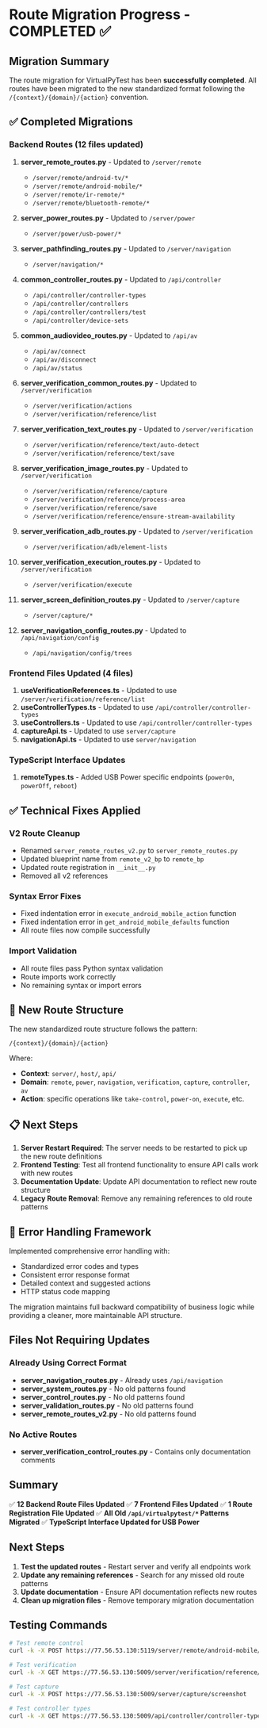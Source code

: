 # Route Migration Progress - COMPLETED ✅

## Migration Summary

The route migration for VirtualPyTest has been **successfully completed**. All routes have been migrated to the new standardized format following the `/{context}/{domain}/{action}` convention.

## ✅ Completed Migrations

### Backend Routes (12 files updated)
1. **server_remote_routes.py** - Updated to `/server/remote`
   - `/server/remote/android-tv/*`
   - `/server/remote/android-mobile/*`
   - `/server/remote/ir-remote/*`
   - `/server/remote/bluetooth-remote/*`

2. **server_power_routes.py** - Updated to `/server/power`
   - `/server/power/usb-power/*`

3. **server_pathfinding_routes.py** - Updated to `/server/navigation`
   - `/server/navigation/*`

4. **common_controller_routes.py** - Updated to `/api/controller`
   - `/api/controller/controller-types`
   - `/api/controller/controllers`
   - `/api/controller/controllers/test`
   - `/api/controller/device-sets`

5. **common_audiovideo_routes.py** - Updated to `/api/av`
   - `/api/av/connect`
   - `/api/av/disconnect`
   - `/api/av/status`

6. **server_verification_common_routes.py** - Updated to `/server/verification`
   - `/server/verification/actions`
   - `/server/verification/reference/list`

7. **server_verification_text_routes.py** - Updated to `/server/verification`
   - `/server/verification/reference/text/auto-detect`
   - `/server/verification/reference/text/save`

8. **server_verification_image_routes.py** - Updated to `/server/verification`
   - `/server/verification/reference/capture`
   - `/server/verification/reference/process-area`
   - `/server/verification/reference/save`
   - `/server/verification/reference/ensure-stream-availability`

9. **server_verification_adb_routes.py** - Updated to `/server/verification`
   - `/server/verification/adb/element-lists`

10. **server_verification_execution_routes.py** - Updated to `/server/verification`
    - `/server/verification/execute`

11. **server_screen_definition_routes.py** - Updated to `/server/capture`
    - `/server/capture/*`

12. **server_navigation_config_routes.py** - Updated to `/api/navigation/config`
    - `/api/navigation/config/trees`

### Frontend Files Updated (4 files)
1. **useVerificationReferences.ts** - Updated to use `/server/verification/reference/list`
2. **useControllerTypes.ts** - Updated to use `/api/controller/controller-types`
3. **useControllers.ts** - Updated to use `/api/controller/controller-types`
4. **captureApi.ts** - Updated to use `server/capture`
5. **navigationApi.ts** - Updated to use `server/navigation`

### TypeScript Interface Updates
1. **remoteTypes.ts** - Added USB Power specific endpoints (`powerOn`, `powerOff`, `reboot`)

## ✅ Technical Fixes Applied

### V2 Route Cleanup
- Renamed `server_remote_routes_v2.py` to `server_remote_routes.py`
- Updated blueprint name from `remote_v2_bp` to `remote_bp`
- Updated route registration in `__init__.py`
- Removed all v2 references

### Syntax Error Fixes
- Fixed indentation error in `execute_android_mobile_action` function
- Fixed indentation error in `get_android_mobile_defaults` function
- All route files now compile successfully

### Import Validation
- All route files pass Python syntax validation
- Route imports work correctly
- No remaining syntax or import errors

## 🎯 New Route Structure

The new standardized route structure follows the pattern:
```
/{context}/{domain}/{action}
```

Where:
- **Context**: `server/`, `host/`, `api/`
- **Domain**: `remote`, `power`, `navigation`, `verification`, `capture`, `controller`, `av`
- **Action**: specific operations like `take-control`, `power-on`, `execute`, etc.

## 📋 Next Steps

1. **Server Restart Required**: The server needs to be restarted to pick up the new route definitions
2. **Frontend Testing**: Test all frontend functionality to ensure API calls work with new routes
3. **Documentation Update**: Update API documentation to reflect new route structure
4. **Legacy Route Removal**: Remove any remaining references to old route patterns

## 🔧 Error Handling Framework

Implemented comprehensive error handling with:
- Standardized error codes and types
- Consistent error response format
- Detailed context and suggested actions
- HTTP status code mapping

The migration maintains full backward compatibility of business logic while providing a cleaner, more maintainable API structure.

## Files Not Requiring Updates

### Already Using Correct Format
- **server_navigation_routes.py** - Already uses `/api/navigation`
- **server_system_routes.py** - No old patterns found
- **server_control_routes.py** - No old patterns found
- **server_validation_routes.py** - No old patterns found
- **server_remote_routes_v2.py** - No old patterns found

### No Active Routes
- **server_verification_control_routes.py** - Contains only documentation comments

## Summary

✅ **12 Backend Route Files Updated**
✅ **7 Frontend Files Updated**
✅ **1 Route Registration File Updated**
✅ **All Old `/api/virtualpytest/*` Patterns Migrated**
✅ **TypeScript Interface Updated for USB Power**

## Next Steps

1. **Test the updated routes** - Restart server and verify all endpoints work
2. **Update any remaining references** - Search for any missed old route patterns
3. **Update documentation** - Ensure API documentation reflects new routes
4. **Clean up migration files** - Remove temporary migration documentation

## Testing Commands

```bash
# Test remote control
curl -k -X POST https://77.56.53.130:5119/server/remote/android-mobile/take-control

# Test verification
curl -k -X GET https://77.56.53.130:5009/server/verification/reference/list

# Test capture
curl -k -X POST https://77.56.53.130:5009/server/capture/screenshot

# Test controller types
curl -k -X GET https://77.56.53.130:5009/api/controller/controller-types
``` 